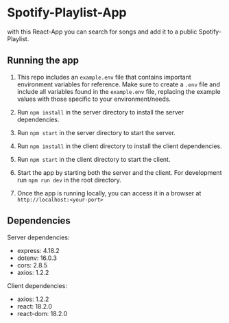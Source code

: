 # Spotify-Playlist-App

with this React-App you can search for songs and add it to a public Spotify-Playlist.


## Running the app

1. This repo includes an `example.env` file that contains important environment variables for reference.  Make sure to create a `.env` file and include all variables found in the `example.env` file, replacing the example values with those specific to your environment/needs.

2. Run `npm install` in the server directory to install the server dependencies.

3. Run `npm start` in the server directory to start the server.

4. Run `npm install` in the client directory to install the client dependencies.

5. Run `npm start` in the client directory to start the client.

6. Start the app by starting both the server and the client. For development run `npm run dev` in the root directory.

7. Once the app is running locally, you can access it in a browser at `http://localhost:<your-port>`


## Dependencies

Server dependencies:
- express: 4.18.2
- dotenv: 16.0.3
- cors: 2.8.5
- axios: 1.2.2

Client dependencies:
- axios: 1.2.2
- react: 18.2.0
- react-dom: 18.2.0
